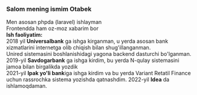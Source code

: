 ### Salom mening ismim Otabek
Men asosan phpda (laravel) ishlayman<br>
Frontendda ham oz-moz xabarim bor<br>
**Ish faoliyatim:**<br>
2018 yil **Universalbank** ga ishga kirganman, u yerda asosan bank xizmatlarini internetga olib chiqish bilan shug'illanganman.<br>
Unired sistemasini boshlanishidagi yagona backend dasturchi bo'lganman.<br>
2019-yil **Savdogarbank** ga ishga kirdim, bu yerda N-qulay sistemasini jamoa bilan birgalikda yozdik<br>
2021-yil **Ipak yo'li bank**iga ishga kirdim va bu yerda Variant Retatil Finance uchun rassrochka sistema yozishda qatnashdim.
2022-yil **Idea** da ishlamoqdaman. 

<!--
**RahmonovOtabek/RahmonovOtabek** is a ✨ _special_ ✨ repository because its `README.md` (this file) appears on your GitHub profile.

Here are some ideas to get you started:

- 🔭 I’m currently working on ...
- 🌱 I’m currently learning ...
- 👯 I’m looking to collaborate on ...
- 🤔 I’m looking for help with ...
- 💬 Ask me about ...
- 📫 How to reach me: ...
- 😄 Pronouns: ...
- ⚡ Fun fact: ...
-->
